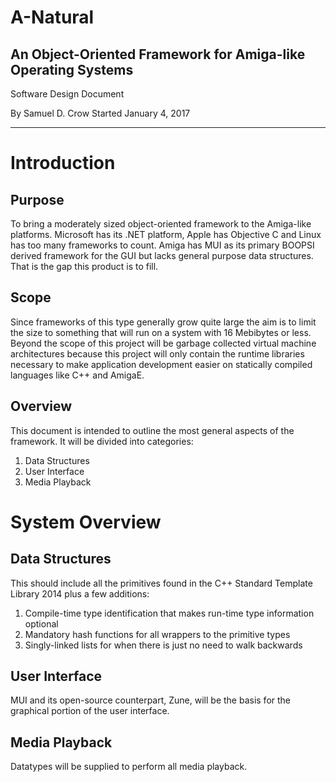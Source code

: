 # A-Natural
## An Object-Oriented Framework for Amiga-like Operating Systems
Software Design Document

By Samuel D. Crow
Started January 4, 2017

---

# Introduction

## Purpose
To bring a moderately sized object-oriented framework to the Amiga-like platforms.  Microsoft has its .NET platform, Apple has Objective C and Linux has too many frameworks to count.  Amiga has MUI as its primary BOOPSI derived framework for the GUI but lacks general purpose data structures.  That is the gap this product is to fill.

## Scope
Since frameworks of this type generally grow quite large the aim is to limit the size to something that will run on a system with 16 Mebibytes or less.  Beyond the scope of this project will be garbage collected virtual machine architectures because this project will only contain the runtime libraries necessary to make application development easier on statically compiled languages like C++ and AmigaE.

## Overview
This document is intended to outline the most general aspects of the framework.  It will be divided into categories:
1. Data Structures
1. User Interface
1. Media Playback

# System Overview

## Data Structures
This should include all the primitives found in the C++ Standard Template Library 2014 plus a few additions:
1. Compile-time type identification that makes run-time type information optional
1. Mandatory hash functions for all wrappers to the primitive types
1. Singly-linked lists for when there is just no need to walk backwards

## User Interface
MUI and its open-source counterpart, Zune, will be the basis for the graphical portion of the user interface.

## Media Playback
Datatypes will be supplied to perform all media playback.
